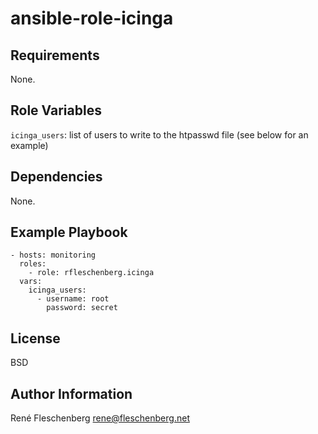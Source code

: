 ansible-role-icinga
===================

Requirements
------------

None.

Role Variables
--------------

`icinga_users`: list of users to write to the htpasswd file (see below for an example)

Dependencies
------------

None.

Example Playbook
----------------

    - hosts: monitoring
      roles:
        - role: rfleschenberg.icinga
      vars:
        icinga_users:
          - username: root
            password: secret

License
-------

BSD

Author Information
------------------

René Fleschenberg <rene@fleschenberg.net>
